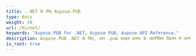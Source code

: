 ```yaml
---
title: ..NET के लिए Aspose.PUB
type: docs
weight: 10
url: /hi/net/
keywords: "Aspose.PUB for .NET, Aspose PUB, Aspose API Reference."
description: Aspose.PUB .NET के लिए, आप .pub फ़ाइल प्रारूप के अंतर्निहित विवरण में जाने के बजाय विशुद्ध रूप से अपने व्यावसायिक तर्क पर ध्यान केंद्रित करते हैं।
is_root: true
---
```

